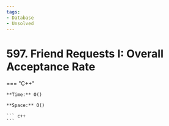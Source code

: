```yaml
---
tags:
- Database
- Unsolved
---
```



# 597. Friend Requests I: Overall Acceptance Rate

=== "C++"

    **Time:** O()

    **Space:** O()

    ``` c++
    ```